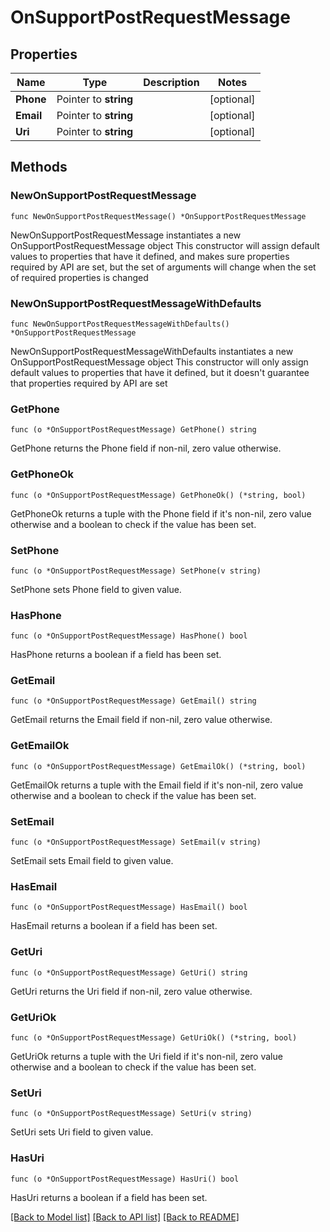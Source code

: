 # OnSupportPostRequestMessage

## Properties

Name | Type | Description | Notes
------------ | ------------- | ------------- | -------------
**Phone** | Pointer to **string** |  | [optional] 
**Email** | Pointer to **string** |  | [optional] 
**Uri** | Pointer to **string** |  | [optional] 

## Methods

### NewOnSupportPostRequestMessage

`func NewOnSupportPostRequestMessage() *OnSupportPostRequestMessage`

NewOnSupportPostRequestMessage instantiates a new OnSupportPostRequestMessage object
This constructor will assign default values to properties that have it defined,
and makes sure properties required by API are set, but the set of arguments
will change when the set of required properties is changed

### NewOnSupportPostRequestMessageWithDefaults

`func NewOnSupportPostRequestMessageWithDefaults() *OnSupportPostRequestMessage`

NewOnSupportPostRequestMessageWithDefaults instantiates a new OnSupportPostRequestMessage object
This constructor will only assign default values to properties that have it defined,
but it doesn't guarantee that properties required by API are set

### GetPhone

`func (o *OnSupportPostRequestMessage) GetPhone() string`

GetPhone returns the Phone field if non-nil, zero value otherwise.

### GetPhoneOk

`func (o *OnSupportPostRequestMessage) GetPhoneOk() (*string, bool)`

GetPhoneOk returns a tuple with the Phone field if it's non-nil, zero value otherwise
and a boolean to check if the value has been set.

### SetPhone

`func (o *OnSupportPostRequestMessage) SetPhone(v string)`

SetPhone sets Phone field to given value.

### HasPhone

`func (o *OnSupportPostRequestMessage) HasPhone() bool`

HasPhone returns a boolean if a field has been set.

### GetEmail

`func (o *OnSupportPostRequestMessage) GetEmail() string`

GetEmail returns the Email field if non-nil, zero value otherwise.

### GetEmailOk

`func (o *OnSupportPostRequestMessage) GetEmailOk() (*string, bool)`

GetEmailOk returns a tuple with the Email field if it's non-nil, zero value otherwise
and a boolean to check if the value has been set.

### SetEmail

`func (o *OnSupportPostRequestMessage) SetEmail(v string)`

SetEmail sets Email field to given value.

### HasEmail

`func (o *OnSupportPostRequestMessage) HasEmail() bool`

HasEmail returns a boolean if a field has been set.

### GetUri

`func (o *OnSupportPostRequestMessage) GetUri() string`

GetUri returns the Uri field if non-nil, zero value otherwise.

### GetUriOk

`func (o *OnSupportPostRequestMessage) GetUriOk() (*string, bool)`

GetUriOk returns a tuple with the Uri field if it's non-nil, zero value otherwise
and a boolean to check if the value has been set.

### SetUri

`func (o *OnSupportPostRequestMessage) SetUri(v string)`

SetUri sets Uri field to given value.

### HasUri

`func (o *OnSupportPostRequestMessage) HasUri() bool`

HasUri returns a boolean if a field has been set.


[[Back to Model list]](../README.md#documentation-for-models) [[Back to API list]](../README.md#documentation-for-api-endpoints) [[Back to README]](../README.md)


